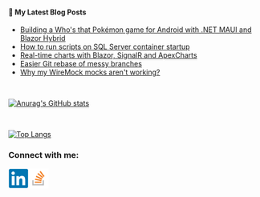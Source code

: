 #### 📝 My Latest Blog Posts
<!-- BLOG-POST-LIST:START -->
- [Building a Who&#39;s that Pokémon game for Android with .NET MAUI and Blazor Hybrid](https://blog.genezini.com/p/building-a-whos-that-pokemon-game-for-android-with-net-maui-and-blazor-hybrid/)
- [How to run scripts on SQL Server container startup](https://blog.genezini.com/p/how-to-run-scripts-on-sql-server-container-startup/)
- [Real-time charts with Blazor, SignalR and ApexCharts](https://blog.genezini.com/p/real-time-charts-with-blazor-signalr-and-apexcharts/)
- [Easier Git rebase of messy branches](https://blog.genezini.com/p/easier-git-rebase-of-messy-branches/)
- [Why my WireMock mocks aren&#39;t working?](https://blog.genezini.com/p/why-my-wiremock-mocks-arent-working/)
<!-- BLOG-POST-LIST:END -->

<br/>

[![Anurag's GitHub stats](https://github-readme-stats.vercel.app/api?username=dgenezini&count_private=true&hide=contribs&theme=default&show_icons=true)](https://github.com/dgenezini/dgenezini)

<br/>

[![Top Langs](https://github-readme-stats.vercel.app/api/top-langs/?username=dgenezini&count_private=true&layout=compact&theme=default&langs_count=10)](https://github.com/dgenezini/dgenezini)

### Connect with me:

[<img align="left" alt="My Linkedin Profile" title="My Linkedin Profile" width="40px" src="https://raw.githubusercontent.com/dgenezini/dgenezini/master/icons/linkedin-original.svg" />][linkedin]

[<img align="left" alt="My Stack Overflow Profile" title="My Stack Overflow Profile" width="40px" src="https://raw.githubusercontent.com/dgenezini/dgenezini/master/icons/stackoverflow.png" />][stackoverflow]

<br/>
<br/>

[linkedin]: https://www.linkedin.com/in/danielgenezini/
[stackoverflow]: https://stackoverflow.com/users/4058784/daniel-genezini?tab=profile
